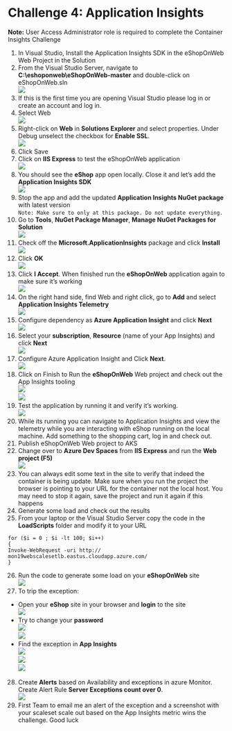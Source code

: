 # Challenge 4: Application Insights 

**Note:** User Access Administrator role is required to complete the Container Insights Challenge<br/>
1. In Visual Studio, Install the Application Insights SDK in the eShopOnWeb Web Project in the Solution<br/>
2. From the Visual Studio Server, navigate to **C:\eshoponweb\eShopOnWeb-master** and double-click on eShopOnWeb.sln<br/>
<img src="images/vs.jpg"/><br/>
3. If this is the first time you are opening Visual Studio please log in or create an account and log in.<br/>
4. Select Web<br/>
<img src="images/11.jpg"/><br/>
5. Right-click on **Web** in **Solutions Explorer** and select properties. Under Debug unselect the checkbox for **Enable SSL**.<br/>
 <img src="images/21.jpg"/><br/>
6. Click Save<br/>
7. Click on **IIS Express** to test the eShopOnWeb application<br/>
<img src="images/vs21.jpg"/><br/>
8. You should see the **eShop** app open locally. Close it and let’s add the **Application Insights SDK**<br/>
<img src="images/vs4.jpg"/><br/>
9. Stop the app and add the updated **Application Insights NuGet package** with latest version<br/>
``
Note: Make sure to only at this package. Do not update everything.
``
10. Go to **Tools**, **NuGet Package Manager**, **Manage NuGet Packages for Solution**<br/>
<img src="images/vs12.jpg"/><br/>
11. Check off the **Microsoft.ApplicationInsights** package and click **Install**<br/>
<img src="images/vs13.jpg"/><br/>
12. Click **OK**<br/>
<img src="images/vs131.jpg"/><br/>
13. Click **I Accept**. When finished run the **eShopOnWeb** application again to make sure it’s working<br/>
<img src="images/vs132.jpg"/><br/>
14. On the right hand side, find Web and right click, go to **Add** and select **Application Insights Telemetry**<br/>
<img src="images/vs5.jpg"/><br/>
15. Configure dependency as **Azure Application Insight** and click **Next**<br/>
<img src="images/vs61.jpg"/><br/>
16. Select your **subscription**, **Resource** (name of your App Insights) and click **Next**<br/>
<img src="images/vs71.jpg"/><br/>
17. Configure Azure Application Insight and Click **Next**.<br/>
<img src="images/vs81.jpg"/><br/>
18. Click on Finish to Run the **eShopOnWeb** Web project and check out the App Insights tooling<br/>
<img src="images/91.jpg"/><br/>
<img src="images/101.jpg"/><br/>
19. Test the application by running it and verify it’s working.<br/>
<img src="images/111.jpg"/><br/>
20. While its running you can navigate to Application Insights and view the telemetry while you are interacting with eShop running on the local machine. Add something to the shopping cart, log in and check out.<br/>
21. Publish eShopOnWeb Web project to AKS<br/>
22. Change over to **Azure Dev Spaces** from **IIS Express** and run the **Web project (F5)**<br/>
<img src="images/1.jpg"/><br/>
23. You can always edit some text in the site to verify that indeed the container is being update. Make sure when you run the project the browser is pointing to your URL for the container not the local host. You may need to stop it again, save the project and run it again if this happens<br/>
24. Generate some load and check out the results<br/>
25. From your laptop or the Visual Studio Server copy the code in the **LoadScripts** folder and modify it to your URL<br/>
```
for ($i = 0 ; $i -lt 100; $i++)
{
Invoke-WebRequest -uri http:// mon19webscalesetlb.eastus.cloudapp.azure.com/
}
```
26. Run the code to generate some load on your **eShopOnWeb** site<br/>
<img src="images/vs16.jpg"/><br/>
27. To trip the exception:
* Open your **eShop** site in your browser and **login** to the site<br/>
<img src="images/vs17.jpg"/><br/>
* Try to change your **password**<br/>
<img src="images/vs18.jpg"/><br/>
<img src="images/vs19.jpg"/><br/>
* Find the exception in **App Insights**<br/>
<img src="images/vs201.jpg"/><br/>
<img src="images/vs202.jpg"/><br/>
<img src="images/vs21.jpg"/><br/>
28. Create **Alerts** based on Availability and exceptions in azure Monitor.<br/>
Create Alert Rule **Server Exceptions count over 0**.<br/>
<img src="images/vs22.jpg"/><br/>
29. First Team to email me an alert of the exception and a screenshot with your scaleset scale out based on the App Insights metric wins the challenge. Good luck
